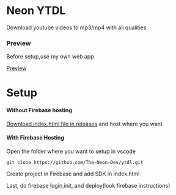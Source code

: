 # Neon YTDL

Download youtube videos to mp3/mp4 with all qualities

### Preview

Before setup,use my own web app
 
<a href="https://neon-ytdl.web.app">Preview</a>

# Setup

#### Without Firebase hosting
 
<a href="https://github.com/The-Neon-Dev/ytdl/releases/tag/index"> Download index.html file in releases</a> and host where you want

#### With Firebase Hosting

Open the folder where you want to setup in vscode
```
git clone https://github.com/The-Neon-Dev/ytdl.git
```
Create project in Firebase and add SDK in index.html

Last, do firebase login,init, and deploy(look firebase instructions)
